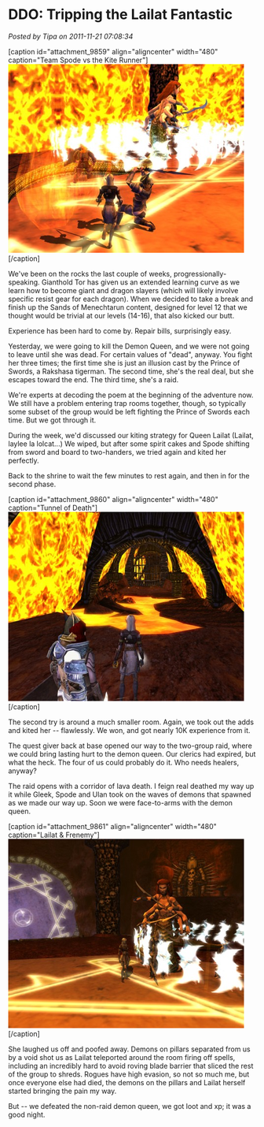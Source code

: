 # DDO: Tripping the Lailat Fantastic

*Posted by Tipa on 2011-11-21 07:08:34*

[caption id="attachment\_9859" align="aligncenter" width="480" caption="Team Spode vs the Kite Runner"][![](../uploads/2011/11/dndclient-2011-11-20-23-41-06-72-480x383.jpg "Team Spode vs the Kite Runner")](../uploads/2011/11/dndclient-2011-11-20-23-41-06-72.jpg)[/caption]

We've been on the rocks the last couple of weeks, progressionally-speaking. Gianthold Tor has given us an extended learning curve as we learn how to become giant and dragon slayers (which will likely involve specific resist gear for each dragon). When we decided to take a break and finish up the Sands of Menechtarun content, designed for level 12 that we thought would be trivial at our levels (14-16), that also kicked our butt.

Experience has been hard to come by. Repair bills, surprisingly easy.

Yesterday, we were going to kill the Demon Queen, and we were not going to leave until she was dead. For certain values of "dead", anyway. You fight her three times; the first time she is just an illusion cast by the Prince of Swords, a Rakshasa tigerman. The second time, she's the real deal, but she escapes toward the end. The third time, she's a raid.

We're experts at decoding the poem at the beginning of the adventure now. We still have a problem entering trap rooms together, though, so typically some subset of the group would be left fighting the Prince of Swords each time. But we got through it.

During the week, we'd discussed our kiting strategy for Queen Lailat (Lailat, laylee la lolcat...) We wiped, but after some spirit cakes and Spode shifting from sword and board to two-handers, we tried again and kited her perfectly.

Back to the shrine to wait the few minutes to rest again, and then in for the second phase.

[caption id="attachment\_9860" align="aligncenter" width="480" caption="Tunnel of Death"][![](../uploads/2011/11/dndclient-2011-11-20-23-44-57-25-480x384.jpg "Tunnel of Death")](../uploads/2011/11/dndclient-2011-11-20-23-44-57-25.jpg)[/caption]

The second try is around a much smaller room. Again, we took out the adds and kited her -- flawlessly. We won, and got nearly 10K experience from it.

The quest giver back at base opened our way to the two-group raid, where we could bring lasting hurt to the demon queen. Our clerics had expired, but what the heck. The four of us could probably do it. Who needs healers, anyway?

The raid opens with a corridor of lava death. I feign real deathed my way up it while Gleek, Spode and Ulan took on the waves of demons that spawned as we made our way up. Soon we were face-to-arms with the demon queen.

[caption id="attachment\_9861" align="aligncenter" width="480" caption="Lailat & Frenemy"][![](../uploads/2011/11/dndclient-2011-11-20-23-51-07-11-480x384.jpg "Lailat & Frenemy")](../uploads/2011/11/dndclient-2011-11-20-23-51-07-11.jpg)[/caption]

She laughed us off and poofed away. Demons on pillars separated from us by a void shot us as Lailat teleported around the room firing off spells, including an incredibly hard to avoid roving blade barrier that sliced the rest of the group to shreds. Rogues have high evasion, so not so much me, but once everyone else had died, the demons on the pillars and Lailat herself started bringing the pain my way.

But -- we defeated the non-raid demon queen, we got loot and xp; it was a good night.
